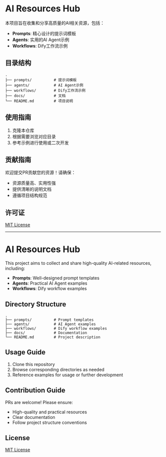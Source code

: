 # AI Resources Hub

本项目旨在收集和分享高质量的AI相关资源，包括：

- **Prompts**: 精心设计的提示词模板
- **Agents**: 实用的AI Agent示例
- **Workflows**: Dify工作流示例

## 目录结构

```
.
├── prompts/          # 提示词模板
├── agents/           # AI Agent示例  
├── workflows/        # Dify工作流示例
├── docs/             # 文档
└── README.md         # 项目说明
```

## 使用指南

1. 克隆本仓库
2. 根据需要浏览对应目录
3. 参考示例进行使用或二次开发

## 贡献指南

欢迎提交PR贡献您的资源！请确保：
- 资源质量高、实用性强
- 提供清晰的说明文档
- 遵循项目结构规范

## 许可证

[MIT License](LICENSE)

---

# AI Resources Hub

This project aims to collect and share high-quality AI-related resources, including:

- **Prompts**: Well-designed prompt templates
- **Agents**: Practical AI Agent examples  
- **Workflows**: Dify workflow examples

## Directory Structure

```
.
├── prompts/          # Prompt templates
├── agents/           # AI Agent examples
├── workflows/        # Dify workflow examples
├── docs/             # Documentation
└── README.md         # Project description
```

## Usage Guide

1. Clone this repository
2. Browse corresponding directories as needed
3. Reference examples for usage or further development

## Contribution Guide

PRs are welcome! Please ensure:
- High-quality and practical resources
- Clear documentation
- Follow project structure conventions

## License

[MIT License](LICENSE)
